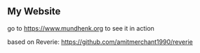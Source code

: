 ## My Website
go to https://www.mundhenk.org to see it in action

based on Reverie: https://github.com/amitmerchant1990/reverie